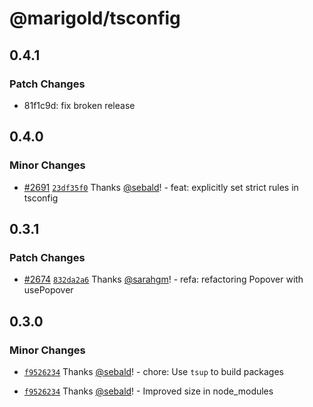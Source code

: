 # @marigold/tsconfig

## 0.4.1

### Patch Changes

- 81f1c9d: fix broken release

## 0.4.0

### Minor Changes

- [#2691](https://github.com/marigold-ui/marigold/pull/2691) [`23df35f0`](https://github.com/marigold-ui/marigold/commit/23df35f0869dfbf7cc7a921cdfd44ef1915e90fb) Thanks [@sebald](https://github.com/sebald)! - feat: explicitly set strict rules in tsconfig

## 0.3.1

### Patch Changes

- [#2674](https://github.com/marigold-ui/marigold/pull/2674) [`832da2a6`](https://github.com/marigold-ui/marigold/commit/832da2a69f9bad5adcbcc57cba3cb215dfaa51e2) Thanks [@sarahgm](https://github.com/sarahgm)! - refa: refactoring Popover with usePopover

## 0.3.0

### Minor Changes

- [`f9526234`](https://github.com/marigold-ui/marigold/commit/f9526234257a149b12c14191a524691470da3942) Thanks [@sebald](https://github.com/sebald)! - chore: Use `tsup` to build packages

- [`f9526234`](https://github.com/marigold-ui/marigold/commit/f9526234257a149b12c14191a524691470da3942) Thanks [@sebald](https://github.com/sebald)! - Improved size in node_modules
